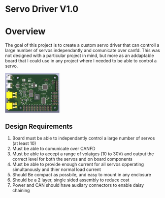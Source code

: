 # Servo Driver V1.0 #

# Overview #

The goal of this project is to create a custom servo driver that can controll a large 
number of servos independantly and comunicate over canfd. This was not designed with 
a particular project in mind, but more as an addaptable board that I could use in any 
project where I needed to be able to control a servo. 

<img src="/images/Servo_Board_3D.png" alt="Frame CAD" width="35%" />

## Design Requirements ##

<ol>
    <li>Board must be able to independantly control a large number of servos (at least 10)</li>
    <li>Must be able to comunicate over CANFD</li>
    <li>Must be able to accept a range of volatges (10 to 30V) and output the correct level for both the servos and on board components</li>
    <li>Must be able to provide enough current for all servos opperating simultanously and thier normal load current</li>
    <li>Should Be compact as possbile, and easy to mount in any enclosure</li>
    <li>Should be a 2 layer, single sided assembly to reduce cost</li>
    <li>Power and CAN should have auxilary connectors to enable daisy chaining</li>
</ol>
